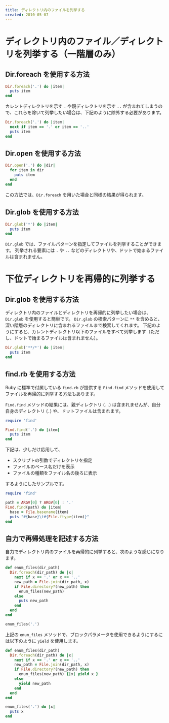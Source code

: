 ```yaml
---
title: ディレクトリ内のファイルを列挙する
created: 2010-05-07
---
```


ディレクトリ内のファイル／ディレクトリを列挙する（一階層のみ）
====

Dir.foreach を使用する方法
----
```ruby
Dir.foreach('.') do |item|
  puts item
end
```

カレントディレクトリを示す `.` や親ディレクトリを示す `..` が含まれてしまうので、これらを除いて列挙したい場合は、下記のように除外する必要があります。

```ruby
Dir.foreach('.') do |item|
  next if item == '.' or item == '..'
  puts item
end
```

Dir.open を使用する方法
----
```ruby
Dir.open('.') do |dir|
  for item in dir
    puts item
  end
end
```

この方法では、`Dir.foreach` を用いた場合と同様の結果が得られます。

Dir.glob を使用する方法
----
```ruby
Dir.glob('*') do |item|
  puts item
end
```

`Dir.glob` では、ファイルパターンを指定してファイルを列挙することができます。
列挙される要素には `.` や `..` などのディレクトリや、ドットで始まるファイルは含まれません。


下位ディレクトリを再帰的に列挙する
====

Dir.glob を使用する方法
----
ディレクトリ内のファイルとディレクトリを再帰的に列挙したい場合は、`Dir.glob` を使用すると簡単です。
`Dir.glob` の検索パターンに `**` を含めると、深い階層のディレクトリに含まれるファイルまで検索してくれます。
下記のようにすると、カレントディレクトリ以下のファイルをすべて列挙します（ただし、ドットで始まるファイルは含まれません）。

```ruby
Dir.glob('**/*') do |item|
  puts item
end
```


find.rb を使用する方法
----
Ruby に標準で付属している `find.rb` が提供する `Find.find` メソッドを使用してファイルを再帰的に列挙する方法もあります。

`Find.find` メソッドの結果には、親ディレクトリ (`..`) は含まれませんが、自分自身のディレクトリ (`.`) や、ドットファイルは含まれます。

```ruby
require 'find'

Find.find('.') do |item|
  puts item
end
```

下記は、少しだけ応用して、

* スクリプトの引数でディレクトリを指定
* ファイルのベース名だけを表示
* ファイルの種類をファイル名の後ろに表示

するようにしたサンプルです。

```ruby
require 'find'

path = ARGV[0] ? ARGV[0] : '.'
Find.find(path) do |item|
  base = File.basename(item)
  puts "#{base}\t#{File.ftype(item)}"
end
```

自力で再帰処理を記述する方法
----

自力でディレクトリ内のファイルを再帰的に列挙すると、次のような感じになります。

```ruby
def enum_files(dir_path)
  Dir.foreach(dir_path) do |x|
    next if x == '.' or x == '..'
    new_path = File.join(dir_path, x)
    if File.directory?(new_path) then
      enum_files(new_path)
    else
      puts new_path
    end
  end
end

enum_files('.')
```

上記の `enum_files` メソッドで、ブロックパラメータを使用できるようにするには以下のように `yield` を使用します。

```ruby
def enum_files(dir_path)
  Dir.foreach(dir_path) do |x|
    next if x == '.' or x == '..'
    new_path = File.join(dir_path, x)
    if File.directory?(new_path) then
      enum_files(new_path) {|x| yield x }
    else
      yield new_path
    end
  end
end

enum_files('.') do |x|
  puts x
end
```

